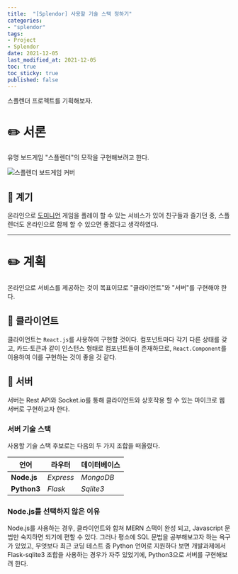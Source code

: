 ```yaml
---
title:  "[Splendor] 사용할 기술 스택 정하기"
categories:
- "splendor"
tags:
- Project
- Splendor
date: 2021-12-05
last_modified_at: 2021-12-05
toc: true
toc_sticky: true
published: false
---
```


스플렌더 프로젝트를 기획해보자.

<!-- more -->

# ✏️ 서론

유명 보드게임 "스플렌더"의 모작을 구현해보려고 한다.

![스플렌더 보드게임 커버](https://upload.wikimedia.org/wikipedia/en/2/2e/BoardGameSplendorLogoFairUse.jpg)

## 🎲 계기

온라인으로 [도미니언](http://dominion.games) 게임을 플레이 할 수 있는 서비스가 있어 친구들과 즐기던 중, 스플렌더도 온라인으로 함께 할 수 있으면 좋겠다고 생각하였다.


* * *

# ✏️ 계획

온라인으로 서비스를 제공하는 것이 목표이므로 "클라이언트"와 "서버"를 구현해야 한다.


## 🎲 클라이언트

클라이언트는 `React.js`를 사용하여 구현할 것이다. 컴포넌트마다 각기 다른 상태를 갖고, 카드·토큰과 같이 인스턴스 형태로  컴포넌트들이 존재하므로, `React.Component`를 이용하여 이를 구현하는 것이 좋을 것 같다.


## 🎲 서버

서버는 Rest API와 Socket.io를 통해 클라이언트와 상호작용 할 수 있는 마이크로 웹 서버로 구현하고자 한다.

### 서버 기술 스택

사용할 기술 스택 후보로는 다음의 두 가지 조합을 떠올렸다.

| 언어        | 라우터    | 데이터베이스 |
| ----------- | --------- | ------------ |
| **Node.js** | *Express* | *MongoDB*    |
| **Python3** | *Flask*   | *Sqlite3*    |


### Node.js를 선택하지 않은 이유

Node.js를 사용하는 경우, 클라이언트와 합쳐 MERN 스택이 완성 되고, Javascript 문법만 숙지하면 되기에 편할 수 있다. 그러나 평소에 SQL 문법을 공부해보고자 하는 욕구가 있었고, 무엇보다 최근 코딩 테스트 중 Python 언어로 지원하다 보면 개발과제에서 Flask-sqlite3 조합을 사용하는 경우가 자주 있었기에, Python3으로 서버를 구현해보려 한다.

